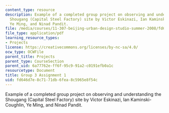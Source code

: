 ```yaml
---
content_type: resource
description: Example of a completed group project on observing and understanding the
  Shougang (Capital Steel Factory) site by Victor Eskinazi, Ian Kaminski-Coughlin,
  Ye Ming, and Ninad Pandit.
file: /media/courses/11-307-beijing-urban-design-studio-summer-2008/fd646d7e8c7171db6fea8c5965e8f54c_group3_assn1.pdf
file_type: application/pdf
learning_resource_types:
- Projects
license: https://creativecommons.org/licenses/by-nc-sa/4.0/
ocw_type: OCWFile
parent_title: Projects
parent_type: CourseSection
parent_uid: 6a77762e-ff6f-95c9-91a2-c0191efb0a1c
resourcetype: Document
title: Group 3 Assignment 1
uid: fd646d7e-8c71-71db-6fea-8c5965e8f54c
---
```

Example of a completed group project on observing and understanding the Shougang (Capital Steel Factory) site by Victor Eskinazi, Ian Kaminski-Coughlin, Ye Ming, and Ninad Pandit.